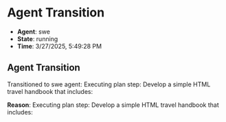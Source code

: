 # Agent Transition

- **Agent**: swe
- **State**: running
- **Time**: 3/27/2025, 5:49:28 PM

## Agent Transition

Transitioned to swe agent: Executing plan step: Develop a simple HTML travel handbook that includes:

**Reason**: Executing plan step: Develop a simple HTML travel handbook that includes:

